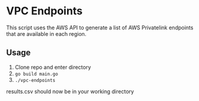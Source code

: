 # VPC Endpoints

This script uses the AWS API to generate a list of AWS Privatelink endpoints that are available in each region.

## Usage

1. Clone repo and enter directory
2. `go build main.go`
3. `./vpc-endpoints`

results.csv should now be in your working directory

